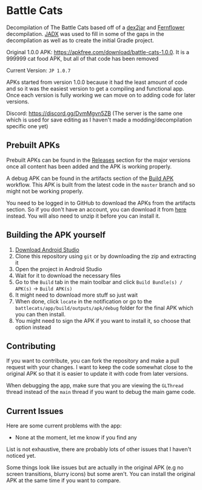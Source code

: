 # Battle Cats

Decompilation of The Battle Cats based off of a
[dex2jar](https://github.com/pxb1988/dex2jar) and
[Fernflower](https://github.com/JetBrains/intellij-community/tree/master/plugins/java-decompiler/engine)
decompilation. [JADX](https://github.com/skylot/jadx) was used to fill in some
of the gaps in the decompilation as well as to create the initial Gradle
project.

Original 1.0.0 APK: <https://apkfree.com/download/battle-cats-1.0.0>. It is a
999999 cat food APK, but all of that code has been removed

Current Version: `JP 1.0.7`

APKs started from version 1.0.0 because it had the least amount of code and so
it was the easiest version to get a compiling and functional app. Once each
version is fully working we can move on to adding code for later versions.

Discord: <https://discord.gg/DvmMgvn5ZB> (The server is the same one which is
used for save editing as I haven't made a modding/decompilation specific one
yet)

## Prebuilt APKs

Prebuilt APKs can be found in the
[Releases](https://github.com/fieryhenry/battlecats/releases) section for the
major versions once all content has been added and the APK is working properly.

A debug APK can be found in the artifacts section of the
[Build APK](https://github.com/fieryhenry/battlecats/actions/workflows/build-apk.yml)
workflow. This APK is built from the latest code in the `master` branch and so
might not be working properly.

You need to be logged in to GitHub to download the APKs from the artifacts
section. So if you don't have an account, you can download it from
[here](https://nightly.link/fieryhenry/battlecats/workflows/build-apk/master/app-debug.apk.zip)
instead. You will also need to unzip it before you can install it.

## Building the APK yourself

1. [Download Android Studio](https://developer.android.com/studio)
2. Clone this repository using `git` or by downloading the zip and extracting it
3. Open the project in Android Studio
4. Wait for it to download the necessary files
5. Go to the `Build` tab in the main toolbar and click `Build Bundle(s) /
   APK(s)` -> `Build APK(s)`
6. It might need to download more stuff so just wait
7. When done, click `locate` in the notification or go to the
`battlecats/app/build/outputs/apk/debug` folder for the final APK which you can
then install.
8. You might need to sign the APK if you want to install it, so choose that
   option instead

## Contributing

If you want to contribute, you can fork the repository and make a pull request
with your changes. I want to keep the code somewhat close to the original APK
so that it is easier to update it with code from later versions.

When debugging the app, make sure that you are viewing the `GLThread` thread
instead of the `main` thread if you want to debug the main game code.

## Current Issues

Here are some current problems with the app:

- None at the moment, let me know if you find any

List is not exhaustive, there are probably lots of other issues that I haven't
noticed yet.

Some things look like issues but are actually in the original APK (e.g no screen
transitions, blurry icons) but some aren't. You can install the original APK at
the same time if you want to compare.
